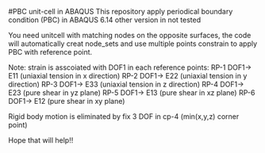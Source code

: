 #PBC unit-cell in ABAQUS
This repository apply periodical boundary condition (PBC) in ABAQUS 6.14
other version in not tested

You need unitcell with matching nodes on the opposite surfaces, the code will automatically creat node_sets
and use multiple points constrain to apply PBC with reference point.

Note: strain is asscoiated with DOF1 in each reference points:
RP-1 DOF1-> E11 (uniaxial tension in x direction)
RP-2 DOF1-> E22 (uniaxial tension in y direction)
RP-3 DOF1-> E33 (uniaxial tension in z direction)
RP-4 DOF1-> E23 (pure shear in  yz plane)
RP-5 DOF1-> E13 (pure shear in  xz plane)
RP-6 DOF1-> E12 (pure shear in  xy plane)

Rigid body motion is eliminated by fix 3 DOF in cp-4 (min(x,y,z) corner point)

Hope that will help!!
